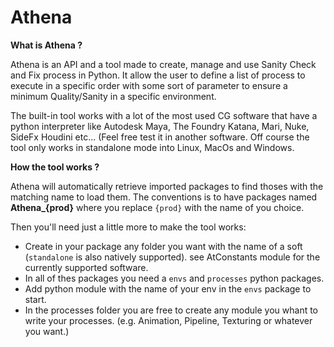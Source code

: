 # Athena

**What is Athena ?**

Athena is an API and a tool made to create, manage and use Sanity Check and Fix process in Python.
It allow the user to define a list of process to execute in a specific order with some sort of parameter to ensure a minimum Quality/Sanity in a specific environment.

The built-in tool works with a lot of the most used CG software that have a python interpreter like Autodesk Maya, The Foundry Katana, Mari, Nuke, SideFx Houdini etc... (Feel free test it in another software.
Off course the tool only works in standalone mode into Linux, MacOs and Windows.

**How the tool works ?**

Athena will automatically retrieve imported packages to find thoses with the matching name to load them.
The conventions is to have packages named **Athena_{prod}** where you replace `{prod}` with the name of you choice.

Then you'll need just a little more to make the tool works:
- Create in your package any folder you want with the name of a soft (`standalone` is also natively supported). see AtConstants module for the currently supported software.
- In all of thes packages you need a `envs` and `processes` python packages.
- Add python module with the name of your env in the `envs` package to start.
- In the processes folder you are free to create any module you whant to write your processes. (e.g. Animation, Pipeline, Texturing or whatever you want.)
